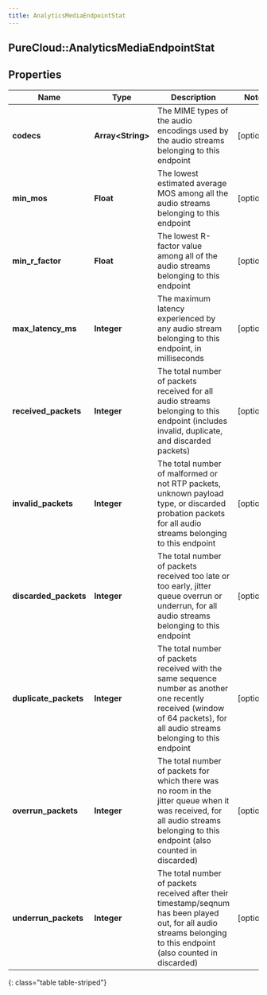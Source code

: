 ```yaml
---
title: AnalyticsMediaEndpointStat
---
```

## PureCloud::AnalyticsMediaEndpointStat

## Properties

|Name | Type | Description | Notes|
|------------ | ------------- | ------------- | -------------|
| **codecs** | **Array&lt;String&gt;** | The MIME types of the audio encodings used by the audio streams belonging to this endpoint | [optional] |
| **min_mos** | **Float** | The lowest estimated average MOS among all the audio streams belonging to this endpoint | [optional] |
| **min_r_factor** | **Float** | The lowest R-factor value among all of the audio streams belonging to this endpoint | [optional] |
| **max_latency_ms** | **Integer** | The maximum latency experienced by any audio stream belonging to this endpoint, in milliseconds | [optional] |
| **received_packets** | **Integer** | The total number of packets received for all audio streams belonging to this endpoint (includes invalid, duplicate, and discarded packets) | [optional] |
| **invalid_packets** | **Integer** | The total number of malformed or not RTP packets, unknown payload type, or discarded probation packets for all audio streams belonging to this endpoint | [optional] |
| **discarded_packets** | **Integer** | The total number of packets received too late or too early, jitter queue overrun or underrun, for all audio streams belonging to this endpoint | [optional] |
| **duplicate_packets** | **Integer** | The total number of packets received with the same sequence number as another one recently received (window of 64 packets), for all audio streams belonging to this endpoint | [optional] |
| **overrun_packets** | **Integer** | The total number of packets for which there was no room in the jitter queue when it was received, for all audio streams belonging to this endpoint (also counted in discarded) | [optional] |
| **underrun_packets** | **Integer** | The total number of packets received after their timestamp/seqnum has been played out, for all audio streams belonging to this endpoint (also counted in discarded) | [optional] |
{: class="table table-striped"}


